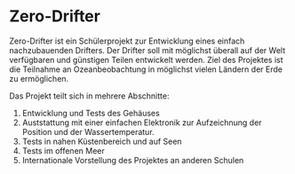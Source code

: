 # Zero-Drifter

Zero-Drifter ist ein Schülerprojekt zur Entwicklung eines einfach nachzubauenden Drifters.
Der Drifter soll mit möglichst überall auf der Welt verfügbaren und günstigen Teilen entwickelt werden.
Ziel des Projektes ist die Teilnahme an Ozeanbeobachtung in möglichst vielen Ländern der Erde zu ermöglichen.

Das Projekt teilt sich in mehrere Abschnitte:

1. Entwicklung und Tests des Gehäuses
2. Auststattung mit einer einfachen Elektronik zur Aufzeichnung der Position und der Wassertemperatur.
3. Tests in nahen Küstenbereich und auf Seen
4. Tests im offenen Meer
5. Internationale Vorstellung des Projektes an anderen Schulen
